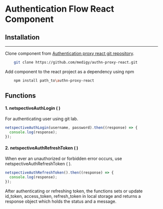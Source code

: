 # Authentication Flow React Component

## Installation

---

Clone component from [Authentication proxy react git repository](https://github.com/medigy/authn-proxy-react).

```bash
    git clone https://github.com/medigy/authn-proxy-react.git
```

Add component to the react project as a dependency using npm

```bash
    npm install path_to\authn-proxy-react
```

## Functions

#### 1. netspectiveAuthLogin ( )

For authenticating user using git lab.

```javascript
netspectiveAuthLogin(username, password).then((response) => {
  console.log(response);
});
```

#### 2. netspectiveAuthRefreshToken ( )

When ever an unauthorized or forbidden error occurs, use netspectiveAuthRefreshToken ( ).

```javascript
netspectiveAuthRefreshToken().then((response) => {
  console.log(response);
});
```

After authenticating or refreshing token, the functions sets or update id_token, access_token, refresh_token in local storage and returns a response object which holds the status and a message.
